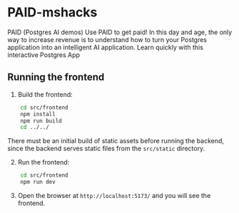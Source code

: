 # PAID-mshacks
PAID (Postgres AI demos) Use PAID to get paid! In this day and age, the only way to increase revenue is to understand how to turn your Postgres application into an intelligent AI application. Learn quickly with this interactive Postgres App

## Running the frontend

1. Build the frontend:

```bash
    cd src/frontend
    npm install
    npm run build
    cd ../../
```

There must be an initial build of static assets before running the backend, since the backend serves static files from the `src/static` directory.

2. Run the frontend:

```bash
    cd src/frontend
    npm run dev
```

3. Open the browser at `http://localhost:5173/` and you will see the frontend.